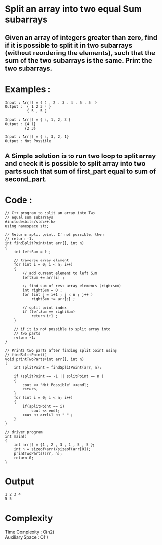 # Split an array into two equal Sum subarrays

## Given an array of integers greater than zero, find if it is possible to split it in two subarrays (without reordering the elements), such that the sum of the two subarrays is the same. Print the two subarrays.
# Examples : 
```
Input : Arr[] = { 1 , 2 , 3 , 4 , 5 , 5  }
Output :  { 1 2 3 4 } 
          { 5 , 5 }

Input : Arr[] = { 4, 1, 2, 3 }
Output : {4 1}
         {2 3}

Input : Arr[] = { 4, 3, 2, 1}
Output : Not Possible
```

## A Simple solution is to run two loop to split array and check it is possible to split array into two parts such that sum of first_part equal to sum of second_part. 

# Code :

```
// C++ program to split an array into Two 
// equal sum subarrays 
#include<bits/stdc++.h> 
using namespace std; 

// Returns split point. If not possible, then 
// return -1. 
int findSplitPoint(int arr[], int n) 
{ 
	int leftSum = 0 ; 

	// traverse array element 
	for (int i = 0; i < n; i++) 
	{ 
		// add current element to left Sum 
		leftSum += arr[i] ; 

		// find sum of rest array elements (rightSum) 
		int rightSum = 0 ; 
		for (int j = i+1 ; j < n ; j++ ) 
			rightSum += arr[j] ; 

		// split point index 
		if (leftSum == rightSum) 
			return i+1 ; 
	} 

	// if it is not possible to split array into 
	// two parts 
	return -1; 
} 

// Prints two parts after finding split point using 
// findSplitPoint() 
void printTwoParts(int arr[], int n) 
{ 
	int splitPoint = findSplitPoint(arr, n); 

	if (splitPoint == -1 || splitPoint == n ) 
	{ 
		cout << "Not Possible" <<endl; 
		return; 
	} 
	for (int i = 0; i < n; i++) 
	{ 
		if(splitPoint == i) 
			cout << endl; 
		cout << arr[i] << " " ; 
	} 
} 

// driver program 
int main() 
{ 
	int arr[] = {1 , 2 , 3 , 4 , 5 , 5 }; 
	int n = sizeof(arr)/sizeof(arr[0]); 
	printTwoParts(arr, n); 
	return 0; 
} 
```

# Output 
```
1 2 3 4 
5 5
```
# Complexity
Time Complexity : O(n2)
<br>
Auxiliary Space : O(1)
